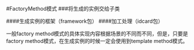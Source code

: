 #FactoryMethod模式
###将生成的实例交给子类

####生成实例的框架（framework包）
####加工处理（idcard包）

一般factory method模式的具体实现内容根据场景的不同而不同，但是，只要是factory
method模式，在生成实例的时候一定会使用到template method模式。